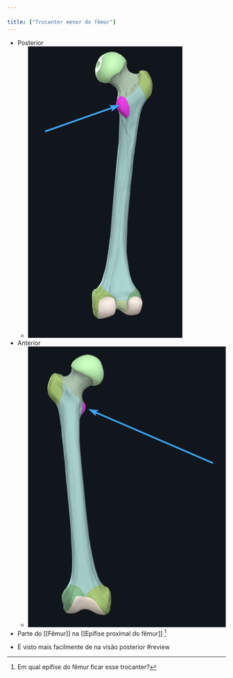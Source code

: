 ```yaml
---

title: ["Trocanter menor do fêmur"]
---
```

+ Posterior
	+ ![Pasted image 20210413142237.png](Pasted%20image%2020210413142237.png)
+ Anterior
	+ ![Pasted image 20210413142408.png](Pasted%20image%2020210413142408.png)
+ Parte do [[Fêmur]] na [[Epífise proximal do fêmur]] [^63516]

[^63516]: Em qual epífise do fêmur ficar esse trocanter?

+ É visto mais facilmente de na visão posterior
#review 
